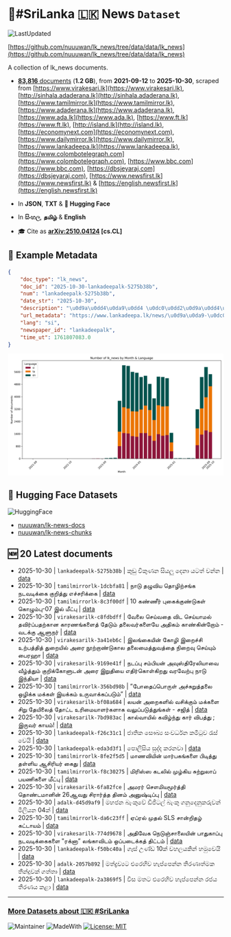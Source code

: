 # 📄#SriLanka 🇱🇰 News `Dataset`

![LastUpdated](https://img.shields.io/badge/last_updated-2025--10--30_12:47:34-green)

[https://github.com/nuuuwan/lk_news/tree/data/data/lk_news](https://github.com/nuuuwan/lk_news/tree/data/data/lk_news)

A collection of lk_news documents.

- [**83,816** documents](https://github.com/nuuuwan/lk_news/tree/data/data/lk_news) (**1.2 GB**), from **2021-09-12** to **2025-10-30**, scraped from [https://www.virakesari.lk](https://www.virakesari.lk), [http://sinhala.adaderana.lk](http://sinhala.adaderana.lk), [https://www.tamilmirror.lk](https://www.tamilmirror.lk), [https://www.adaderana.lk](https://www.adaderana.lk), [https://www.ada.lk](https://www.ada.lk), [https://www.ft.lk](https://www.ft.lk), [http://island.lk](http://island.lk), [https://economynext.com](https://economynext.com), [https://www.dailymirror.lk](https://www.dailymirror.lk), [https://www.lankadeepa.lk](https://www.lankadeepa.lk), [https://www.colombotelegraph.com](https://www.colombotelegraph.com), [https://www.bbc.com](https://www.bbc.com), [https://dbsjeyaraj.com](https://dbsjeyaraj.com), [https://www.newsfirst.lk](https://www.newsfirst.lk) & [https://english.newsfirst.lk](https://english.newsfirst.lk)

- In **JSON**, **TXT** & **🤗 Hugging Face**

- In **සිංහල**, **தமிழ்** & **English**

- 🎓 Cite as **[arXiv:2510.04124](https://arxiv.org/abs/2510.04124) [cs.CL]**

## 📝 Example Metadata

```json
{
    "doc_type": "lk_news",
    "doc_id": "2025-10-30-lankadeepalk-5275b38b",
    "num": "lankadeepalk-5275b38b",
    "date_str": "2025-10-30",
    "description": "\u0d9a\u0dd4\u0da9\u0dd4 \u0dc0\u0dd2\u0d9a\u0dd4\u0dab\u0db1 \u0dc3\u0dd2\u0dba\u0dbd\u0dd4 \u0daf\u0dd9\u0db1\u0dcf \u0dba\u0da7\u0dad\u0dca \u0dc0\u0db1\u0dca\u0db1",
    "url_metadata": "https://www.lankadeepa.lk/news/\u0d9a\u0da9-\u0dc0\u0d9a\u0dab\u0db1-\u0dc3\u0dba\u0dbd-\u0daf\u0db1-\u0dba\u0da7\u0dad-\u0dc0\u0db1\u0db1/101-682376",
    "lang": "si",
    "newspaper_id": "lankadeepalk",
    "time_ut": 1761807083.0
}
```

![Chart](https://raw.githubusercontent.com/nuuuwan/lk_news/refs/heads/data/data/lk_news/docs_by_month_and_lang.png)

## 🤗 Hugging Face Datasets

![HuggingFace](https://img.shields.io/badge/-HuggingFace-FDEE21?style=for-the-badge&logo=HuggingFace)

- [nuuuwan/lk-news-docs](https://huggingface.co/datasets/nuuuwan/lk-news-docs)
- [nuuuwan/lk-news-chunks](https://huggingface.co/datasets/nuuuwan/lk-news-chunks)

## 🆕 20 Latest documents

- 2025-10-30 | `lankadeepalk-5275b38b` | කුඩු විකුණන සියලු දෙනා යටත් වන්න | [data](https://github.com/nuuuwan/lk_news/tree/data/data/lk_news/2020s/2025/2025-10-30-lankadeepalk-5275b38b)
- 2025-10-30 | `tamilmirrorlk-1dcbfa81` | நாடு தழுவிய தொழிற்சங்க நடவடிக்கை குறித்து எச்சரிக்கை | [data](https://github.com/nuuuwan/lk_news/tree/data/data/lk_news/2020s/2025/2025-10-30-tamilmirrorlk-1dcbfa81)
- 2025-10-30 | `tamilmirrorlk-8c3f00df` | 10 கண்ணீர் புகைக்குண்டுகள் கொழும்பு-07 இல் மீட்பு | [data](https://github.com/nuuuwan/lk_news/tree/data/data/lk_news/2020s/2025/2025-10-30-tamilmirrorlk-8c3f00df)
- 2025-10-30 | `virakesarilk-c8fdbdff` | வேலை செய்வதை விட செய்யாமல் தவிர்ப்பதற்கான காரணங்களைத் தேடும் தலைவர்களையே அதிகம் காண்கின்றோம் -  வடக்கு ஆளுநர் | [data](https://github.com/nuuuwan/lk_news/tree/data/data/lk_news/2020s/2025/2025-10-30-virakesarilk-c8fdbdff)
- 2025-10-30 | `virakesarilk-3a41eb6c` | இலங்கையின் கோழி இறைச்சி உற்பத்தித் துறையில் அரை நூற்றாண்டுகால தலைமைத்துவத்தை நிறைவு செய்யும் பைரஹா | [data](https://github.com/nuuuwan/lk_news/tree/data/data/lk_news/2020s/2025/2025-10-30-virakesarilk-3a41eb6c)
- 2025-10-30 | `virakesarilk-9169e41f` | நடப்பு சம்பியன் அவுஸ்திரேலியாவை வீழ்த்தும் குறிக்கோளுடன் அரை இறுதியை எதிர்கொள்கிறது வரவேற்பு நாடு இந்தியா | [data](https://github.com/nuuuwan/lk_news/tree/data/data/lk_news/2020s/2025/2025-10-30-virakesarilk-9169e41f)
- 2025-10-30 | `tamilmirrorlk-356bd98b` | ”போதைப்பொருள் அச்சுறுத்தலை ஒழிக்க மக்கள் இயக்கம் உருவாக்கப்படும்” | [data](https://github.com/nuuuwan/lk_news/tree/data/data/lk_news/2020s/2025/2025-10-30-tamilmirrorlk-356bd98b)
- 2025-10-30 | `virakesarilk-bf08a684` | லயன் அறைகளில் வசிக்கும் மக்களை சிறு தேயிலைத் தோட்ட உரிமையாளர்களாக வலுப்படுத்துங்கள் - சஜித் | [data](https://github.com/nuuuwan/lk_news/tree/data/data/lk_news/2020s/2025/2025-10-30-virakesarilk-bf08a684)
- 2025-10-30 | `virakesarilk-7bd983ac` | கால்வாயில் கவிழ்ந்து கார் விபத்து ; இருவர் காயம்! | [data](https://github.com/nuuuwan/lk_news/tree/data/data/lk_news/2020s/2025/2025-10-30-virakesarilk-7bd983ac)
- 2025-10-30 | `lankadeepalk-f26c31c1` | ජාතික සෞඛ්‍ය සංවර්ධන කමිටුව රැස් වෙයි | [data](https://github.com/nuuuwan/lk_news/tree/data/data/lk_news/2020s/2025/2025-10-30-lankadeepalk-f26c31c1)
- 2025-10-30 | `lankadeepalk-eda3d3f1` | පොලිසිය සුද්ද කරනවා | [data](https://github.com/nuuuwan/lk_news/tree/data/data/lk_news/2020s/2025/2025-10-30-lankadeepalk-eda3d3f1)
- 2025-10-30 | `tamilmirrorlk-8fe2f5d5` | மாணவியின் மார்பகங்களை பிடித்து தள்ளிய ஆசிரியர் கைது | [data](https://github.com/nuuuwan/lk_news/tree/data/data/lk_news/2020s/2025/2025-10-30-tamilmirrorlk-8fe2f5d5)
- 2025-10-30 | `tamilmirrorlk-f8c30275` | மிரிஸ்ஸ கடலில் முழ்கிய சுற்றுலாப் பயணிகளை மீட்பு | [data](https://github.com/nuuuwan/lk_news/tree/data/data/lk_news/2020s/2025/2025-10-30-tamilmirrorlk-f8c30275)
- 2025-10-30 | `virakesarilk-6fa82fce` | அமரர் சௌமியமூர்த்தி தொண்டமானின் 26ஆவது சிரார்த்த தினம் அனுஷ்டிப்பு | [data](https://github.com/nuuuwan/lk_news/tree/data/data/lk_news/2020s/2025/2025-10-30-virakesarilk-6fa82fce)
- 2025-10-30 | `adalk-d45d9af9` | මහජන බැංකුවේ ඩිජිටල් බැංකු ගනුදෙනුකරුවන් මිලියන 04ක් | [data](https://github.com/nuuuwan/lk_news/tree/data/data/lk_news/2020s/2025/2025-10-30-adalk-d45d9af9)
- 2025-10-30 | `tamilmirrorlk-da6c23ff` | ஏப்ரல் முதல் SLS சான்றிதழ் கட்டாயம் | [data](https://github.com/nuuuwan/lk_news/tree/data/data/lk_news/2020s/2025/2025-10-30-tamilmirrorlk-da6c23ff)
- 2025-10-30 | `virakesarilk-774d9678` | அதிவேக நெடுஞ்சாலையின் பாதுகாப்பு நடவடிக்கைகளை "ரக்னா” லங்காவிடம் ஒப்படைக்கத் திட்டம் | [data](https://github.com/nuuuwan/lk_news/tree/data/data/lk_news/2020s/2025/2025-10-30-virakesarilk-774d9678)
- 2025-10-30 | `lankadeepalk-f50bc40a` | ගෑස් උණ්ඩ 10ක්  වහලයකින් හමුවෙයි | [data](https://github.com/nuuuwan/lk_news/tree/data/data/lk_news/2020s/2025/2025-10-30-lankadeepalk-f50bc40a)
- 2025-10-30 | `adalk-2057b892` | මත්ද්‍රව්‍යට එරෙහිව හැප්පෙන්න තීරණාත්මක තීන්දුවක් ගත්තා | [data](https://github.com/nuuuwan/lk_news/tree/data/data/lk_news/2020s/2025/2025-10-30-adalk-2057b892)
- 2025-10-30 | `lankadeepalk-2a3869f5` | විස මතට එරෙහිව හැප්පෙන්න රජය තීරණය කළා | [data](https://github.com/nuuuwan/lk_news/tree/data/data/lk_news/2020s/2025/2025-10-30-lankadeepalk-2a3869f5)

---

### [More Datasets about 🇱🇰 #SriLanka](https://github.com/nuuuwan/lk_datasets)

![Maintainer](https://img.shields.io/badge/maintainer-nuuuwan-red)
![MadeWith](https://img.shields.io/badge/made_with-python-blue)
[![License: MIT](https://img.shields.io/badge/License-MIT-yellow.svg)](https://opensource.org/licenses/MIT)
